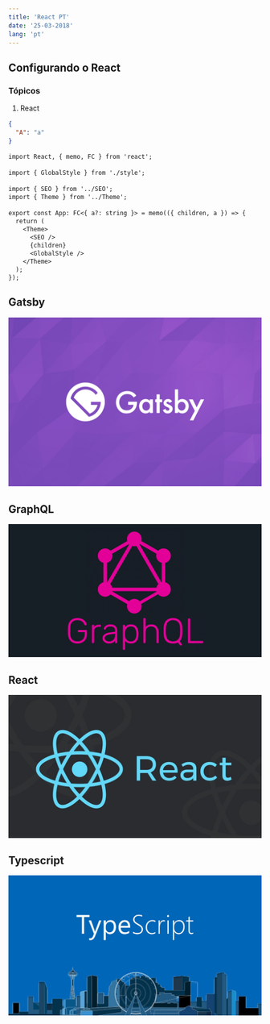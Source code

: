 ```yaml
---
title: 'React PT'
date: '25-03-2018'
lang: 'pt'
---
```


## Configurando o React

### Tópicos

1. React

```json
{
  "A": "a"
}
```

```tsx
import React, { memo, FC } from 'react';

import { GlobalStyle } from './style';

import { SEO } from '../SEO';
import { Theme } from '../Theme';

export const App: FC<{ a?: string }> = memo(({ children, a }) => {
  return (
    <Theme>
      <SEO />
      {children}
      <GlobalStyle />
    </Theme>
  );
});
```

## Gatsby

![Gatsby](./images/gatsby.jpg)

## GraphQL

![GraphQL](./images/graphql.png)

## React

![React](./images/react.jpg)

## Typescript

![Typescript](./images/typescript.jpeg)
